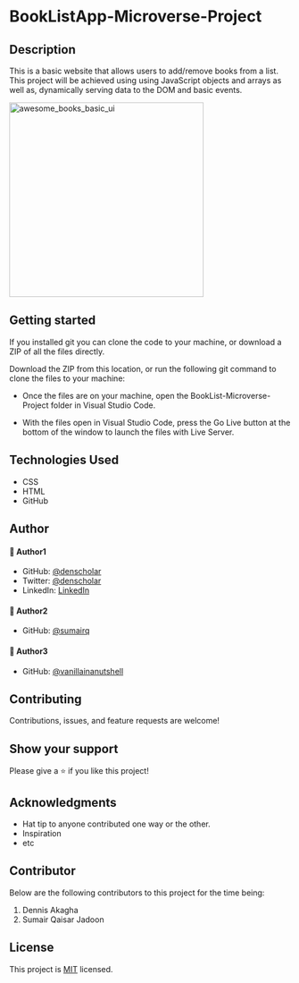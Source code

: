 # BookListApp-Microverse-Project

## Description
This is a basic website that allows users to add/remove books from a list. This project will be achieved using using JavaScript objects and arrays as well as, dynamically serving data to the DOM and basic events.


<img width="348" alt="awesome_books_basic_ui" src="https://user-images.githubusercontent.com/48631109/148910731-10077881-7fbc-4278-bd9a-8ecc2960c411.png">

## Getting started
If you installed git you can clone the code to your machine, or download a ZIP of all the files directly.

Download the ZIP from this location, or run the following git command to clone the files to your machine:

* Once the files are on your machine, open the BookList-Microverse-Project folder in Visual Studio Code.

* With the files open in Visual Studio Code, press the Go Live button at the bottom of the window to launch the files with Live Server.

## Technologies Used
* CSS
* HTML
* GitHub

## Author

#### 👤 Author1
- GitHub: [@denscholar](https://github.com/denscholar)
- Twitter: [@denscholar](https://twitter.com/dennisakagha)
- LinkedIn: [LinkedIn](https://www.linkedin.com/in/dennisakagha/)

#### 👤 Author2
- GitHub: [@sumairq](https://github.com/sumairq)

#### 👤 Author3
- GitHub: [@vanillainanutshell](https://github.com/vanillainanutshell)

## Contributing 
Contributions, issues, and feature requests are welcome!

## Show your support
Please give a ⭐️ if you like this project! 

## Acknowledgments
- Hat tip to anyone contributed one way or the other.
- Inspiration
- etc

## Contributor
Below are the following contributors to this project for the time being:
1. Dennis Akagha
2. Sumair Qaisar Jadoon

## License
This project is [MIT](https://github.com/microverseinc/readme-template/blob/master/MIT.md) licensed.
